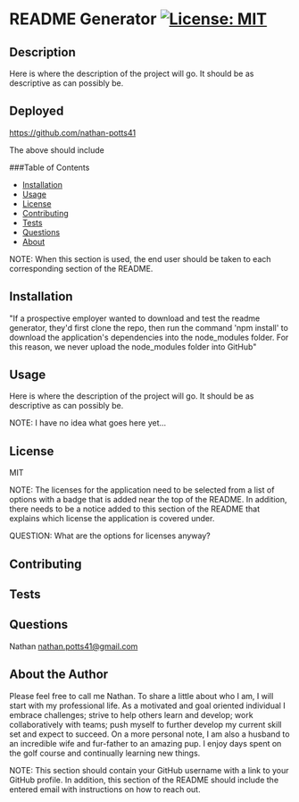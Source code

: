 # README Generator [![License: MIT](https://img.shields.io/badge/License-MIT-yellow.svg)](https://opensource.org/licenses/MIT)
    
  
  ## Description
  Here is where the description of the project will go. It should be as descriptive as can possibly be.

  ## Deployed
  https://github.com/nathan-potts41

  The above should include 

  ###Table of Contents
  - [Installation](#installation)
  - [Usage](#usage)
  - [License](#license)
  - [Contributing](#contributing)
  - [Tests](#tests)
  - [Questions](#questions)
  - [About](#about)

  NOTE: When this section is used, the end user should be taken to each corresponding section of the README.

  ## Installation

  "If a prospective employer wanted to download and test the readme generator, they'd first clone the repo, then run the command 'npm install' to download the application's dependencies into the node_modules folder. For this reason, we never upload the node_modules folder into GitHub"

  ## Usage
  Here is where the description of the project will go. It should be as descriptive as can possibly be.

  NOTE: I have no idea what goes here yet...

  ## License
  MIT

  NOTE: The licenses for the application need to be selected from a list of options with a badge that is added near the top of the README. In addition, there needs to be a notice added to this section of the README that explains which license the application is covered under.

  QUESTION: What are the options for licenses anyway?

  ## Contributing


  ## Tests

  ## Questions
  Nathan
  nathan.potts41@gmail.com

  ## About the Author
  Please feel free to call me Nathan. To share a little about who I am, I will start with my professional life. As a motivated and goal oriented individual I embrace challenges; strive to help others learn and develop; work collaboratively with teams; push myself to further develop my current skill set and expect to succeed. On a more personal note, I am also a husband to an incredible wife and fur-father to an amazing pup. I enjoy days spent on the golf course and continually learning new things.

  NOTE: This section should contain your GitHub username with a link to your GitHub profile. In addition, this section of the README should include the entered email with instructions on how to reach out.


